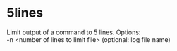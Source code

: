 # 5lines
Limit output of a command to 5 lines.
Options:<br>
 -n \<number of lines to limit file\>
 (optional: log file name)
